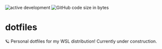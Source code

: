 ![active development](https://img.shields.io/badge/active%20dev-on%20hold-yellow.svg)
![GitHub code size in bytes](https://img.shields.io/github/languages/code-size/simcard0000/dotfiles.svg)
# dotfiles
🪐 Personal dotfiles for my WSL distribution! Currently under construction.
